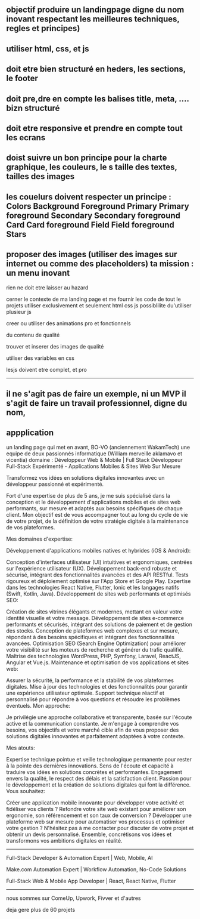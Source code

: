 objectif produire un landingpage digne du nom
inovant respectant les meilleures techniques, regles et principes)
----
utiliser html, css, et js
----
doit etre bien structuré en heders, les sections, le footer
---
doit pre,dre en compte les balises title, meta, ....
bizn structuré
----
doit etre responsive et prendre en compte tout les ecrans
---
doist suivre un bon principe pour la charte graphique, les couleurs, le s taille des textes, tailles des images
----
les couelurs doivent respecter un principe :
Colors
Background
Foreground
Primary
Primary foreground
Secondary
Secondary foreground
Card
Card foreground
Field
Field foreground
Stars
----
proposer des images (utiliser des images sur internet ou comme des placeholders)
ta mission :
un menu inovant
----
rien ne doit etre laisser au hazard

cerner le contexte de ma landing page et me fournir les code de tout le projets
utiliser exclusivement et seulement html css js
possiblilite du'utiliser plusieur js

creer ou utiliser des animations pro et fonctionnels

du contenu de qualité

trouver et inserer des images de qualité

utiliser des variables en css

lesjs doivent etre complet, et pro

---
il ne s'agit pas de faire un exemple, ni un MVP
il s'agit de faire un travail professionnel, digne du nom,
----
appplication
----
un landing page qui met en avant, 
BO-VO (anciennement WakamTech)
une equipe de deux passionnés informatique (William merveille aklamavo et vicentia)
domaine : Développeur Web & Mobile | Full Stack
Développeur Full-Stack Expérimenté - Applications Mobiles & Sites Web Sur Mesure

Transformez vos idées en solutions digitales innovantes avec un développeur passionné et expérimenté.

Fort d'une expertise de plus de 5 ans, je me suis spécialisé dans la conception et le développement d'applications mobiles et de sites web performants, sur mesure et adaptés aux besoins spécifiques de chaque client. Mon objectif est de vous accompagner tout au long du cycle de vie de votre projet, de la définition de votre stratégie digitale à la maintenance de vos plateformes.

Mes domaines d'expertise:

Développement d'applications mobiles natives et hybrides (iOS & Android):

Conception d'interfaces utilisateur (UI) intuitives et ergonomiques, centrées sur l'expérience utilisateur (UX).
Développement back-end robuste et sécurisé, intégrant des fonctionnalités avancées et des API RESTful.
Tests rigoureux et déploiement optimisé sur l'App Store et Google Play.
Expertise dans les technologies React Native, Flutter, Ionic et les langages natifs (Swift, Kotlin, Java).
Développement de sites web performants et optimisés SEO:

Création de sites vitrines élégants et modernes, mettant en valeur votre identité visuelle et votre message.
Développement de sites e-commerce performants et sécurisés, intégrant des solutions de paiement et de gestion des stocks.
Conception de plateformes web complexes et sur mesure, répondant à des besoins spécifiques et intégrant des fonctionnalités avancées.
Optimisation SEO (Search Engine Optimization) pour améliorer votre visibilité sur les moteurs de recherche et générer du trafic qualifié.
Maîtrise des technologies WordPress, PHP, Symfony, Laravel, ReactJS, Angular et Vue.js.
Maintenance et optimisation de vos applications et sites web:

Assurer la sécurité, la performance et la stabilité de vos plateformes digitales.
Mise à jour des technologies et des fonctionnalités pour garantir une expérience utilisateur optimale.
Support technique réactif et personnalisé pour répondre à vos questions et résoudre les problèmes éventuels.
Mon approche:

Je privilégie une approche collaborative et transparente, basée sur l'écoute active et la communication constante. Je m'engage à comprendre vos besoins, vos objectifs et votre marché cible afin de vous proposer des solutions digitales innovantes et parfaitement adaptées à votre contexte.

Mes atouts:

Expertise technique pointue et veille technologique permanente pour rester à la pointe des dernières innovations.
Sens de l'écoute et capacité à traduire vos idées en solutions concrètes et performantes.
Engagement envers la qualité, le respect des délais et la satisfaction client.
Passion pour le développement et la création de solutions digitales qui font la différence.
Vous souhaitez:

Créer une application mobile innovante pour développer votre activité et fidéliser vos clients ?
Refondre votre site web existant pour améliorer son ergonomie, son référencement et son taux de conversion ?
Développer une plateforme web sur mesure pour automatiser vos processus et optimiser votre gestion ?
N'hésitez pas à me contacter pour discuter de votre projet et obtenir un devis personnalisé. Ensemble, concrétisons vos idées et transformons vos ambitions digitales en réalité.

---

Full-Stack Developer & Automation Expert | Web, Mobile, AI 

Make.com Automation Expert | Workflow Automation, No-Code Solutions

Full-Stack Web & Mobile App Developer | React, React Native, Flutter

----
nous sommes sur ComeUp, Upwork, Fivver et d'autres

deja gere plus de 60 projets 
